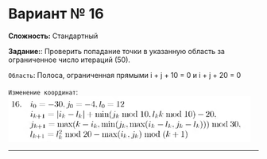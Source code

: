 # Вариант № 16
**Сложность:** Стандартный

**Задание:**: Проверить попадание точки в указанную область за ограниченное число итераций (50).

`Область`: Полоса, ограниченная прямыми i + j + 10 = 0 и i + j + 20 = 0   
</br>
`Изменение координат`:  
![Alt text](../../pic/16.png)

---